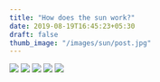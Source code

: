 ```yaml
---
title: "How does the sun work?"
date: 2019-08-19T16:45:23+05:30
draft: false
thumb_image: "/images/sun/post.jpg"
---
```


![](/images/sun/Page_1.jpg)
![](/images/sun/Page_2.jpg)
![](/images/sun/Page_3.jpg)
![](/images/sun/Page_4.jpg)
![](/images/sun/Page_5.jpg)
